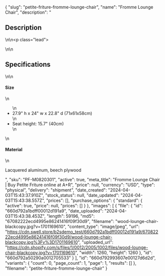 {
  "slug": "petite-friture-fromme-lounge-chair",
  "name": "Fromme Lounge Chair",
  "description": "<h2>Description</h2>\n<!-- split -->\n<p class=\"lead\"> </p>\n<!-- split -->\n<h2>Specifications</h2>\n<!-- split -->\n<h4>Size</h4>\n<ul>\n<li>27.9\" h x 24\" w x 22.8\" d (71x61x58cm)</li>\n<li>Seat height: 15.7\" (40cm)</li>\n</ul>\n<h4>Material</h4>\n<p>Lacquered aluminum, beech plywood</p>",
  "sku": "PF-M0820301",
  "active": true,
  "meta_title": "Fromme Lounge Chair | Buy Petite Friture online at A+R",
  "price": null,
  "currency": "USD",
  "type": "physical",
  "delivery": "shipment",
  "date_created": "2024-04-03T15:43:37.910Z",
  "stock_status": null,
  "date_updated": "2024-04-03T15:43:38.557Z",
  "prices": [],
  "purchase_options": {
    "standard": {
      "active": true,
      "price": null,
      "prices": []
    }
  },
  "images": [
    {
      "file": {
        "id": "660d792a1bdff00012d191a9",
        "date_uploaded": "2024-04-03T15:43:38.453Z",
        "length": 59196,
        "md5": "67082222ecd4995e86241416f09f30d9",
        "filename": "wood-lounge-chair-blackcopy.jpg?v=1701169610",
        "content_type": "image/jpeg",
        "url": "https://cdn.swell.store/b2sdemo_test/660d792a1bdff00012d191a9/67082222ecd4995e86241416f09f30d9/wood-lounge-chair-blackcopy.jpg%3Fv%3D1701169610",
        "uploaded_url": "https://cdn.shopify.com/s/files/1/0012/2005/1002/files/wood-lounge-chair-blackcopy.jpg?v=1701169610",
        "width": 1260,
        "height": 1260
      },
      "id": "660d792a50290a0012705533"
    }
  ],
  "id": "660d792993607e00127d6d2d",
  "variants": {
    "count": 0,
    "page_count": 1,
    "page": 1,
    "results": []
  },
  "filename": "petite-friture-fromme-lounge-chair"
}